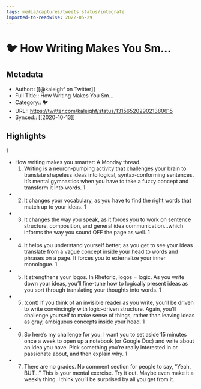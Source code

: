 ```yaml
---
tags: media/captures/tweets status/integrate
imported-to-readwise: 2022-05-29
---
```

# 🐦 How Writing Makes You Sm...

## Metadata
- Author:: [[@kaleighf on Twitter]]
- Full Title:: How Writing Makes You Sm...
- Category:: 🐦
- URL:: https://twitter.com/kaleighf/status/1315652029021380615
- Synced:: [[2020-10-13]]

## Highlights
1
- How writing makes you smarter: A Monday thread.
  1. Writing is a neuron-pumping activity that challenges your brain to translate shapeless ideas into logical, syntax-conforming sentences. 
  It’s mental gymnastics when you have to take a fuzzy concept and transform it into words.
1
- 2. It changes your vocabulary, as you have to find the right words that match up to your ideas.
1
- 3. It changes the way you speak, as it forces you to work on sentence structure, composition, and general idea communication...which informs the way you sound OFF the page as well.
1
- 4. It helps you understand yourself better, as you get to see your ideas translate from a vague concept inside your head to words and phrases on a page. 
  It forces you to externalize your inner monologue.
1
- 5. It strengthens your logos. 
  In Rhetoric, logos = logic. 
  As you write down your ideas, you’ll fine-tune how to logically present ideas as you sort through translating your thoughts into words.
1
- 5. (cont) If you think of an invisible reader as you write, you’ll be driven to write convincingly with logic-driven structure. 
  Again, you’ll challenge yourself to make sense of things, rather than leaving ideas as gray, ambiguous concepts inside your head.
1
- 6. So here’s my challenge for you:
  I want you to set aside 15 minutes once a week to open up a notebook (or Google Doc) and write about an idea you have. 
  Pick something you’re really interested in or passionate about, and then explain why.
1
- 7. There are no grades.
  No comment section for people to say, “Yeah, BUT…”
  This is your mental exercise. 
  Try it out. Maybe even make it a weekly thing. 
  I think you’ll be surprised by all you get from it.
